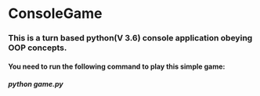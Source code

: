 # ConsoleGame

### This is a turn based python(V 3.6) console application obeying OOP concepts.

#### You need to run the following command to play this simple game:
#####						python game.py
